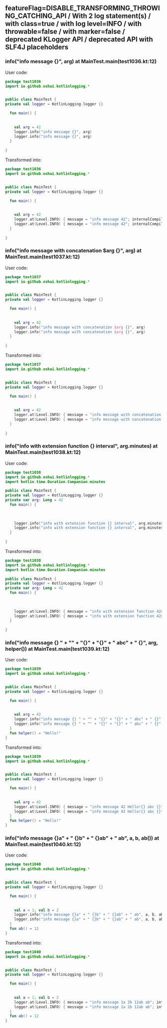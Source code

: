 ## featureFlag=DISABLE_TRANSFORMING_THROWING_CATCHING_API / With 2 log statement(s) / with class=true / with log level=INFO / with throwable=false / with marker=false / deprecated KLogger API / deprecated API with SLF4J placeholders



###  info("info message {}", arg) at MainTest.main(test1036.kt:12)

User code:
```kotlin
package test1036
import io.github.oshai.kotlinlogging.*


public class MainTest {
private val logger = KotlinLogging.logger {}

  fun main() {
    
    
    val arg = 42
    logger.info("info message {}", arg)
    logger.info("info message {}", arg)
  }
  
}


```
  
Transformed into:
```kotlin
package test1036
import io.github.oshai.kotlinlogging.*


public class MainTest {
private val logger = KotlinLogging.logger {}

  fun main() {
    
    
    val arg = 42
    logger.at(Level.INFO) { message = "info message 42"; internalCompilerData = KLoggingEventBuilder.InternalCompilerData(messageTemplate = "\"info message {}\"", className = "test1036.MainTest", methodName = "main", fileName = "test1036.kt", lineNumber = 12)
    logger.at(Level.INFO) { message = "info message 42"; internalCompilerData = KLoggingEventBuilder.InternalCompilerData(messageTemplate = "\"info message {}\"", className = "test1036.MainTest", methodName = "main", fileName = "test1036.kt", lineNumber = 13)
  }
  
}


```

###  info("info message with concatenation $arg {}", arg) at MainTest.main(test1037.kt:12)

User code:
```kotlin
package test1037
import io.github.oshai.kotlinlogging.*


public class MainTest {
private val logger = KotlinLogging.logger {}

  fun main() {
    
    
    val arg = 42
    logger.info("info message with concatenation $arg {}", arg)
    logger.info("info message with concatenation $arg {}", arg)
  }
  
}


```
  
Transformed into:
```kotlin
package test1037
import io.github.oshai.kotlinlogging.*


public class MainTest {
private val logger = KotlinLogging.logger {}

  fun main() {
    
    
    val arg = 42
    logger.at(Level.INFO) { message = "info message with concatenation 42 42"; internalCompilerData = KLoggingEventBuilder.InternalCompilerData(messageTemplate = "\"info message with concatenation $arg {}\"", className = "test1037.MainTest", methodName = "main", fileName = "test1037.kt", lineNumber = 12)
    logger.at(Level.INFO) { message = "info message with concatenation 42 42"; internalCompilerData = KLoggingEventBuilder.InternalCompilerData(messageTemplate = "\"info message with concatenation $arg {}\"", className = "test1037.MainTest", methodName = "main", fileName = "test1037.kt", lineNumber = 13)
  }
  
}


```

###  info("info with extension function {} interval", arg.minutes) at MainTest.main(test1038.kt:12)

User code:
```kotlin
package test1038
import io.github.oshai.kotlinlogging.*
import kotlin.time.Duration.Companion.minutes

public class MainTest {
private val logger = KotlinLogging.logger {}
private var arg: Long = 42
  fun main() {
    
    
    
    logger.info("info with extension function {} interval", arg.minutes)
    logger.info("info with extension function {} interval", arg.minutes)
  }
  
}


```
  
Transformed into:
```kotlin
package test1038
import io.github.oshai.kotlinlogging.*
import kotlin.time.Duration.Companion.minutes

public class MainTest {
private val logger = KotlinLogging.logger {}
private var arg: Long = 42
  fun main() {
    
    
    
    logger.at(Level.INFO) { message = "info with extension function 42m interval"; internalCompilerData = KLoggingEventBuilder.InternalCompilerData(messageTemplate = "\"info with extension function {} interval\"", className = "test1038.MainTest", methodName = "main", fileName = "test1038.kt", lineNumber = 12)
    logger.at(Level.INFO) { message = "info with extension function 42m interval"; internalCompilerData = KLoggingEventBuilder.InternalCompilerData(messageTemplate = "\"info with extension function {} interval\"", className = "test1038.MainTest", methodName = "main", fileName = "test1038.kt", lineNumber = 13)
  }
  
}


```

###  info("info message {} " + "" + "{}" + "{}" + " abc" + " {}", arg, helper()) at MainTest.main(test1039.kt:12)

User code:
```kotlin
package test1039
import io.github.oshai.kotlinlogging.*


public class MainTest {
private val logger = KotlinLogging.logger {}

  fun main() {
    
    
    val arg = 42
    logger.info("info message {} " + "" + "{}" + "{}" + " abc" + " {}", arg, helper())
    logger.info("info message {} " + "" + "{}" + "{}" + " abc" + " {}", arg, helper())
  }
  fun helper() = "Hello!"
}


```
  
Transformed into:
```kotlin
package test1039
import io.github.oshai.kotlinlogging.*


public class MainTest {
private val logger = KotlinLogging.logger {}

  fun main() {
    
    
    val arg = 42
    logger.at(Level.INFO) { message = "info message 42 Hello!{} abc {}"; internalCompilerData = KLoggingEventBuilder.InternalCompilerData(messageTemplate = "\"info message {} \" + \"\" + \"{}\" + \"{}\" + \" abc\" + \" {}\"", className = "test1039.MainTest", methodName = "main", fileName = "test1039.kt", lineNumber = 12)
    logger.at(Level.INFO) { message = "info message 42 Hello!{} abc {}"; internalCompilerData = KLoggingEventBuilder.InternalCompilerData(messageTemplate = "\"info message {} \" + \"\" + \"{}\" + \"{}\" + \" abc\" + \" {}\"", className = "test1039.MainTest", methodName = "main", fileName = "test1039.kt", lineNumber = 13)
  }
  fun helper() = "Hello!"
}


```

###  info("info message {}a" + " {}b" + " {}ab" + " ab", a, b, ab()) at MainTest.main(test1040.kt:12)

User code:
```kotlin
package test1040
import io.github.oshai.kotlinlogging.*


public class MainTest {
private val logger = KotlinLogging.logger {}

  fun main() {
    
    
    val a = 1; val b = 2
    logger.info("info message {}a" + " {}b" + " {}ab" + " ab", a, b, ab())
    logger.info("info message {}a" + " {}b" + " {}ab" + " ab", a, b, ab())
  }
  fun ab() = 12
}


```
  
Transformed into:
```kotlin
package test1040
import io.github.oshai.kotlinlogging.*


public class MainTest {
private val logger = KotlinLogging.logger {}

  fun main() {
    
    
    val a = 1; val b = 2
    logger.at(Level.INFO) { message = "info message 1a 2b 12ab ab"; internalCompilerData = KLoggingEventBuilder.InternalCompilerData(messageTemplate = "\"info message {}a\" + \" {}b\" + \" {}ab\" + \" ab\"", className = "test1040.MainTest", methodName = "main", fileName = "test1040.kt", lineNumber = 12)
    logger.at(Level.INFO) { message = "info message 1a 2b 12ab ab"; internalCompilerData = KLoggingEventBuilder.InternalCompilerData(messageTemplate = "\"info message {}a\" + \" {}b\" + \" {}ab\" + \" ab\"", className = "test1040.MainTest", methodName = "main", fileName = "test1040.kt", lineNumber = 13)
  }
  fun ab() = 12
}


```
